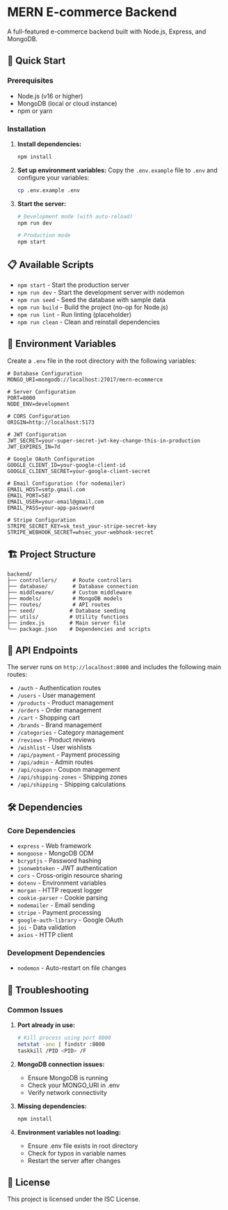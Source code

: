 # MERN E-commerce Backend

A full-featured e-commerce backend built with Node.js, Express, and MongoDB.

## 🚀 Quick Start

### Prerequisites

- Node.js (v16 or higher)
- MongoDB (local or cloud instance)
- npm or yarn

### Installation

1. **Install dependencies:**

   ```bash
   npm install
   ```

2. **Set up environment variables:**
   Copy the `.env.example` file to `.env` and configure your variables:

   ```bash
   cp .env.example .env
   ```

3. **Start the server:**

   ```bash
   # Development mode (with auto-reload)
   npm run dev

   # Production mode
   npm start
   ```

## 📋 Available Scripts

- `npm start` - Start the production server
- `npm run dev` - Start the development server with nodemon
- `npm run seed` - Seed the database with sample data
- `npm run build` - Build the project (no-op for Node.js)
- `npm run lint` - Run linting (placeholder)
- `npm run clean` - Clean and reinstall dependencies

## 🔧 Environment Variables

Create a `.env` file in the root directory with the following variables:

```env
# Database Configuration
MONGO_URI=mongodb://localhost:27017/mern-ecommerce

# Server Configuration
PORT=8000
NODE_ENV=development

# CORS Configuration
ORIGIN=http://localhost:5173

# JWT Configuration
JWT_SECRET=your-super-secret-jwt-key-change-this-in-production
JWT_EXPIRES_IN=7d

# Google OAuth Configuration
GOOGLE_CLIENT_ID=your-google-client-id
GOOGLE_CLIENT_SECRET=your-google-client-secret

# Email Configuration (for nodemailer)
EMAIL_HOST=smtp.gmail.com
EMAIL_PORT=587
EMAIL_USER=your-email@gmail.com
EMAIL_PASS=your-app-password

# Stripe Configuration
STRIPE_SECRET_KEY=sk_test_your-stripe-secret-key
STRIPE_WEBHOOK_SECRET=whsec_your-webhook-secret
```

## 🏗️ Project Structure

```
backend/
├── controllers/     # Route controllers
├── database/        # Database connection
├── middleware/      # Custom middleware
├── models/          # MongoDB models
├── routes/          # API routes
├── seed/           # Database seeding
├── utils/          # Utility functions
├── index.js        # Main server file
└── package.json    # Dependencies and scripts
```

## 🔌 API Endpoints

The server runs on `http://localhost:8000` and includes the following main routes:

- `/auth` - Authentication routes
- `/users` - User management
- `/products` - Product management
- `/orders` - Order management
- `/cart` - Shopping cart
- `/brands` - Brand management
- `/categories` - Category management
- `/reviews` - Product reviews
- `/wishlist` - User wishlists
- `/api/payment` - Payment processing
- `/api/admin` - Admin routes
- `/api/coupon` - Coupon management
- `/api/shipping-zones` - Shipping zones
- `/api/shipping` - Shipping calculations

## 🛠️ Dependencies

### Core Dependencies

- `express` - Web framework
- `mongoose` - MongoDB ODM
- `bcryptjs` - Password hashing
- `jsonwebtoken` - JWT authentication
- `cors` - Cross-origin resource sharing
- `dotenv` - Environment variables
- `morgan` - HTTP request logger
- `cookie-parser` - Cookie parsing
- `nodemailer` - Email sending
- `stripe` - Payment processing
- `google-auth-library` - Google OAuth
- `joi` - Data validation
- `axios` - HTTP client

### Development Dependencies

- `nodemon` - Auto-restart on file changes

## 🚨 Troubleshooting

### Common Issues

1. **Port already in use:**

   ```bash
   # Kill process using port 8000
   netstat -ano | findstr :8000
   taskkill /PID <PID> /F
   ```

2. **MongoDB connection issues:**

   - Ensure MongoDB is running
   - Check your MONGO_URI in .env
   - Verify network connectivity

3. **Missing dependencies:**

   ```bash
   npm install
   ```

4. **Environment variables not loading:**
   - Ensure .env file exists in root directory
   - Check for typos in variable names
   - Restart the server after changes

## 📝 License

This project is licensed under the ISC License.
